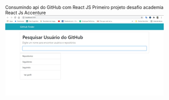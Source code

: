 Consumindo api do GitHub com React JS
Primeiro projeto desafio academia React Js Accenture
![What is this](Home.jpg)
